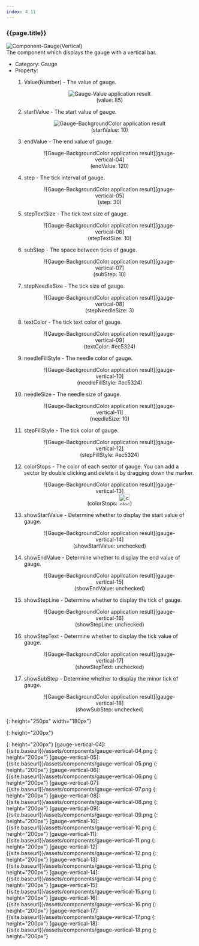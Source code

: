 ```yaml
---
index: 4.11
---
```

### {{page.title}}
![Component-Gauge(Vertical)][gauge-vertical-01]  
The component which displays the gauge with a vertical bar.

- Category: Gauge
- Property:  
    1. Value(Number) - The value of gauge.  
      <figure style="text-align: center;">
      ![Gauge-Value application result][gauge-vertical-02]  
      <figurecaption>(value: 85)</figurecaption>
      </figure>

    2. startValue - The start value of gauge.  
      <figure style="text-align: center;">
      ![Gauge-BackgroundColor application result][gauge-vertical-03]  
      <figurecaption>(startValue: 10)</figurecaption>
      </figure>

    3. endValue - The end value of gauge.  
      <figure style="text-align: center;">
      ![Gauge-BackgroundColor application result][gauge-vertical-04]  
      <figurecaption>(endValue: 120)</figurecaption>
      </figure>

    4. step - The tick interval of gauge.  
      <figure style="text-align: center;">
      ![Gauge-BackgroundColor application result][gauge-vertical-05]  
      <figurecaption>(step: 30)</figurecaption>
      </figure>

    5. stepTextSize - The tick text size of gauge.  
      <figure style="text-align: center;">
      ![Gauge-BackgroundColor application result][gauge-vertical-06]  
      <figurecaption>(stepTextSize: 10)</figurecaption>
      </figure>

    6. subStep - The space between ticks of gauge.  
      <figure style="text-align: center;">
      ![Gauge-BackgroundColor application result][gauge-vertical-07]  
      <figurecaption>(subStep: 10)</figurecaption>
      </figure>

    7. stepNeedleSize - The tick size of gauge.
      <figure style="text-align: center;">
      ![Gauge-BackgroundColor application result][gauge-vertical-08]  
      <figurecaption>(stepNeedleSize: 3)</figurecaption>
      </figure>

    8. textColor - The tick text color of gauge.  
      <figure style="text-align: center;">
      ![Gauge-BackgroundColor application result][gauge-vertical-09]  
      <figurecaption>(textColor: #ec5324)</figurecaption>
      </figure>

    9. needleFillStyle - The needle color of gauge.  
      <figure style="text-align: center;">
      ![Gauge-BackgroundColor application result][gauge-vertical-10]  
      <figurecaption>(needleFillStyle: #ec5324)</figurecaption>
      </figure>

    10. needleSize - The needle size of gauge.
      <figure style="text-align: center;">
      ![Gauge-BackgroundColor application result][gauge-vertical-11]  
      <figurecaption>(needleSize: 10)</figurecaption>
      </figure>

    11. stepFillStyle - The tick color of gauge.  
      <figure style="text-align: center;">
      ![Gauge-BackgroundColor application result][gauge-vertical-12]  
      <figurecaption>(stepFillStyle: #ec5324)</figurecaption>
      </figure>

    12. colorStops - The color of each sector of gauge. You can add a sector by double clicking and delete it by dragging down the marker.  
      <figure style="text-align: center;">
      ![Gauge-BackgroundColor application result][gauge-vertical-13]  
      <figurecaption>(colorStops: <img src="{{site.baseurl}}/assets/components/color-stops-value2.png" height="30" alt="color stops">)</figurecaption>
      </figure>

    13. showStartValue - Determine whether to display the start value of gauge.  
      <figure style="text-align: center;">
      ![Gauge-BackgroundColor application result][gauge-vertical-14]  
      <figurecaption>(showStartValue: unchecked)</figurecaption>
      </figure>

    14. showEndValue - Determine whether to display the end value of gauge.  
      <figure style="text-align: center;">
      ![Gauge-BackgroundColor application result][gauge-vertical-15]  
      <figurecaption>(showEndValue: unchecked)</figurecaption>
      </figure>

    15. showStepLine - Determine whether to display the tick of gauge.  
      <figure style="text-align: center;">
      ![Gauge-BackgroundColor application result][gauge-vertical-16]  
      <figurecaption>(showStepLine: unchecked)</figurecaption>
      </figure>

    16. showStepText - Determine whether to display the tick value of gauge.  
      <figure style="text-align: center;">
      ![Gauge-BackgroundColor application result][gauge-vertical-17]  
      <figurecaption>(showStepText: unchecked)</figurecaption>
      </figure>

    17. showSubStep - Determine whether to display the minor tick of gauge.  
      <figure style="text-align: center;">
      ![Gauge-BackgroundColor application result][gauge-vertical-18]  
      <figurecaption>(showSubStep: unchecked)</figurecaption>
      </figure>


[gauge-vertical-01]: {{site.baseurl}}/assets/components/gauge-vertical-01.png
{: height="250px" width="180px"}

[gauge-vertical-02]: {{site.baseurl}}/assets/components/gauge-vertical-02.png
{: height="200px"}

[gauge-vertical-03]: {{site.baseurl}}/assets/components/gauge-vertical-03.png
{: height="200px"}
[gauge-vertical-04]: {{site.baseurl}}/assets/components/gauge-vertical-04.png
{: height="200px"}
[gauge-vertical-05]: {{site.baseurl}}/assets/components/gauge-vertical-05.png
{: height="200px"}
[gauge-vertical-06]: {{site.baseurl}}/assets/components/gauge-vertical-06.png
{: height="200px"}
[gauge-vertical-07]: {{site.baseurl}}/assets/components/gauge-vertical-07.png
{: height="200px"}
[gauge-vertical-08]: {{site.baseurl}}/assets/components/gauge-vertical-08.png
{: height="200px"}
[gauge-vertical-09]: {{site.baseurl}}/assets/components/gauge-vertical-09.png
{: height="200px"}
[gauge-vertical-10]: {{site.baseurl}}/assets/components/gauge-vertical-10.png
{: height="200px"}
[gauge-vertical-11]: {{site.baseurl}}/assets/components/gauge-vertical-11.png
{: height="200px"}
[gauge-vertical-12]: {{site.baseurl}}/assets/components/gauge-vertical-12.png
{: height="200px"}
[gauge-vertical-13]: {{site.baseurl}}/assets/components/gauge-vertical-13.png
{: height="200px"}
[gauge-vertical-14]: {{site.baseurl}}/assets/components/gauge-vertical-14.png
{: height="200px"}
[gauge-vertical-15]: {{site.baseurl}}/assets/components/gauge-vertical-15.png
{: height="200px"}
[gauge-vertical-16]: {{site.baseurl}}/assets/components/gauge-vertical-16.png
{: height="200px"}
[gauge-vertical-17]: {{site.baseurl}}/assets/components/gauge-vertical-17.png
{: height="200px"}
[gauge-vertical-18]: {{site.baseurl}}/assets/components/gauge-vertical-18.png
{: height="200px"}